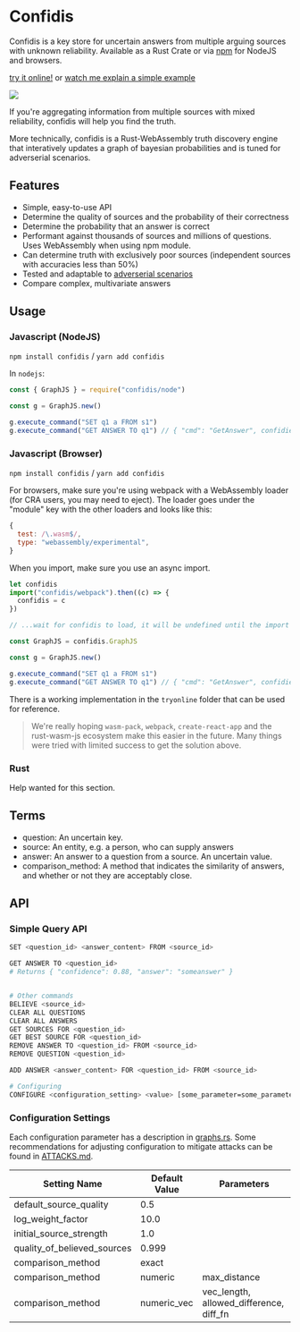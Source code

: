 # Confidis

Confidis is a key store for uncertain answers from multiple arguing sources with unknown reliability. Available as a Rust Crate or via [npm](https://www.npmjs.com/package/confidis) for NodeJS and browsers.

[try it online!](https://waoai.github.io/confidis/) or [watch me explain a simple example](https://www.youtube.com/watch?v=QoiWacSQErg)

[![](https://user-images.githubusercontent.com/1910070/88008238-cfbbdc80-cadd-11ea-92b7-38b3c3cfaa76.png)](https://waoai.github.io/confidis/)

If you're aggregating information from multiple sources with mixed reliability, confidis will help you find the truth.

More technically, confidis is a Rust-WebAssembly truth discovery engine that interatively updates a graph of bayesian probabilities and
is tuned for adverserial scenarios.

## Features

* Simple, easy-to-use API
* Determine the quality of sources and the probability of their correctness
* Determine the probability that an answer is correct
* Performant against thousands of sources and millions of questions. Uses WebAssembly when using npm module.
* Can determine truth with exclusively poor sources (independent sources with accuracies less than 50%) 
* Tested and adaptable to [adverserial scenarios](https://github.com/waoai/confidis/blob/master/ATTACKS.md)
* Compare complex, multivariate answers

## Usage

### Javascript (NodeJS)

`npm install confidis` / `yarn add confidis`

In `nodejs`:

```javascript
const { GraphJS } = require("confidis/node")

const g = GraphJS.new()

g.execute_command("SET q1 a FROM s1")
g.execute_command("GET ANSWER TO q1") // { "cmd": "GetAnswer", confidience: 0.5, answer: "a" }
```

### Javascript (Browser)

`npm install confidis` / `yarn add confidis`

For browsers, make sure you're using webpack with a WebAssembly loader (for CRA users, you may need to eject). The loader goes under the "module"
key with the other loaders and looks like this:
```javascript
{
  test: /\.wasm$/,
  type: "webassembly/experimental",
}
```

When you import, make sure you use an async import.

```javascript
let confidis
import("confidis/webpack").then((c) => {
  confidis = c
})

// ...wait for confidis to load, it will be undefined until the import promise resolves

const GraphJS = confidis.GraphJS

const g = GraphJS.new()

g.execute_command("SET q1 a FROM s1")
g.execute_command("GET ANSWER TO q1") // { "cmd": "GetAnswer", confidience: 0.5, answer: "a" }
```

There is a working implementation in the `tryonline` folder that can be used for reference.

> We're really hoping `wasm-pack`, `webpack`, `create-react-app` and the rust-wasm-js ecosystem make this easier in the future. Many things were
> tried with limited success to get the solution above.

### Rust

Help wanted for this section.

## Terms

- question: An uncertain key.
- source: An entity, e.g. a person, who can supply answers
- answer: An answer to a question from a source. An uncertain value.
- comparison_method: A method that indicates the similarity of answers, and whether or not they are acceptably close.

## API

### Simple Query API

```bash
SET <question_id> <answer_content> FROM <source_id>

GET ANSWER TO <question_id>
# Returns { "confidence": 0.88, "answer": "someanswer" }


# Other commands
BELIEVE <source_id>
CLEAR ALL QUESTIONS
CLEAR ALL ANSWERS
GET SOURCES FOR <question_id>
GET BEST SOURCE FOR <question_id>
REMOVE ANSWER TO <question_id> FROM <source_id>
REMOVE QUESTION <question_id>

ADD ANSWER <answer_content> FOR <question_id> FROM <source_id>

# Configuring
CONFIGURE <configuration_setting> <value> [some_parameter=some_parameter_value ...]
```

### Configuration Settings

Each configuration parameter has a description in [graphs.rs](https://github.com/waoai/confidis/blob/master/src/graph.rs). Some
recommendations for adjusting configuration to mitigate attacks can be found in [ATTACKS.md](https://github.com/waoai/confidis/blob/master/ATTACKS.md).

| Setting Name                |  Default Value | Parameters                              |
| --------------------------- |  ------------- | --------------------------------------- |
| default_source_quality      |  0.5           |                                         |
| log_weight_factor           |  10.0          |                                         |
| initial_source_strength     |  1.0           |                                         |
| quality_of_believed_sources |  0.999         |                                         |
| comparison_method           |  exact         |                                         |
| comparison_method           |  numeric       | max_distance                            |
| comparison_method           |  numeric_vec   | vec_length, allowed_difference, diff_fn |
